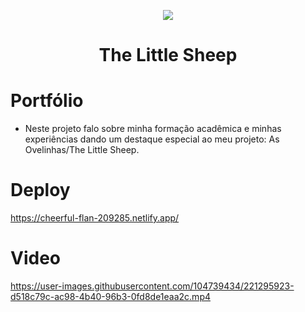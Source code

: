  <p align="center">
  <img src="https://user-images.githubusercontent.com/104739434/213946273-a7b8a4dc-2c5e-4bf6-a46a-9ce537e2210e.png"/>
</p>
<h1 align="center"> The Little Sheep </h1>

# Portfólio
- Neste projeto falo sobre minha formação acadêmica e minhas experiências dando um destaque especial ao meu projeto: As Ovelinhas/The Little Sheep.


# Deploy
https://cheerful-flan-209285.netlify.app/

# Video

https://user-images.githubusercontent.com/104739434/221295923-d518c79c-ac98-4b40-96b3-0fd8de1eaa2c.mp4

